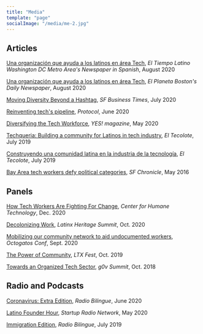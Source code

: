 ```yaml
---
title: "Media"
template: "page"
socialImage: "/media/me-2.jpg"
---
```

## Articles
[Una organización que ayuda a los latinos en área Tech](https://eltiempolatino.com/news/2020/aug/25/techqueria-una-organizacion-que-ayuda-los-latinos-/), *El Tiempo Latino Washington DC Metro Area's Newspaper in Spanish*, August 2020

[Una organización que ayuda a los latinos en área Tech](https://elplaneta.com/news/2020/aug/25/techqueria-una-organizacion-que-ayuda-los-latinos-/), *El Planeta Boston's Daily Newspaper*, August 2020

[Moving Diversity Beyond a Hashtag](https://www.bizjournals.com/sanfrancisco/news/2020/07/03/tech-diversity-efforts-fall-short.html), *SF Business Times*, July 2020

[Reinventing tech's pipeline](https://www.protocol.com/colorstack-stanford-coronavirus-tech-diversity), *Protocol*, June 2020

[Diversifying the Tech Workforce](https://www.yesmagazine.org/issue/coronavirus-community-power/2020/05/09/technology-diversity/), *YES! magazine*, May 2020

[Techqueria: Building a community for Latinos in tech industry](http://eltecolote.org/content/en/features/techqueria-building-a-community-for-latinos-in-tech-industry/), *El Tecolote*, July 2019

[Construyendo una comunidad latina en la industria de la tecnología](http://eltecolote.org/content/es/especiales/techqueria-construye-una-comunidad-latina-en-la-industria-de-la-tecnologia/), *El Tecolote*, July 2019

[Bay Area tech workers defy political categories](https://www.sfchronicle.com/bayarea/article/Bay-Area-tech-workers-defy-political-categories-7388933.php), *SF Chronicle*, May 2016

## Panels
[How Tech Workers Are Fighting For Change](https://www.airmeet.com/e/ac079000-38cd-11eb-8845-f142b35e6071), *Center for Humane Technology*, Dec. 2020

[Decolonizing Work](https://techqueria.org/summit/), *Latinx Heritage Summit*, Oct. 2020 

[Mobilizing our community network to aid undocumented workers](https://octogatosconf.com/#schedule), *Octogatos Conf*, Sept. 2020

[The Power of Community](https://ltxfest.com/wp-content/uploads/2019/10/LTX-Fest-Agenda-Day-4.pdf), *LTX Fest*, Oct. 2019

[Towards an Organized Tech Sector](https://summit.g0v.tw/2018/agenda/recLLsXbJtwdxLeTc/towards-an-organized-tech-sector), *g0v Summit*, Oct. 2018 

## Radio and Podcasts
[Coronavirus: Extra Edition](http://radiobilingue.org/en/noticias/salud/coronavirus-edicion-extra-13/), *Radio Bilingue*, June 2020

[Latino Founder Hour](https://soundcloud.com/latinofounderhour/111-andrea-flores-felipe-ventura-with-techqueria?utm_content=buffer2cd9b&utm_medium=social&utm_source=twitter.com&utm_campaign=buffer), *Startup Radio Network*, May 2020 

[Immigration Edition](http://radiobilingue.org/en/noticias/inmigracion/edicion-de-inmigracion-143/), *Radio Bilingue*, July 2019
